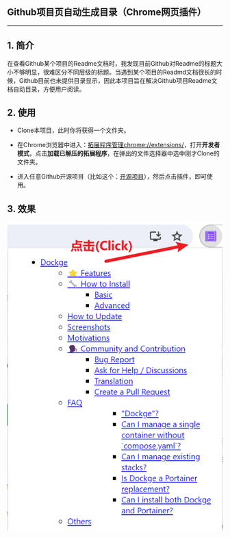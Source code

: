 ## Github项目页自动生成目录（Chrome网页插件）

-------

## 1. 简介

在查看Github某个项目的Readme文档时，我发现目前Github对Readme的标题大小不够明显，很难区分不同层级的标题。当遇到某个项目的Readmd文档很长的时候，Github目前也未提供目录显示，因此本项目旨在解决Github项目Readme文档自动目录，方便用户阅读。

## 2. 使用

- Clone本项目，此时你将获得一个文件夹。

- 在Chrome浏览器中进入：[拓展程序管理chrome://extensions/](chrome://extensions/)，打开**开发者模式**，点击**加载已解压的拓展程序**，在弹出的文件选择器中选中刚才Clone的文件夹。

- 进入任意Github开源项目（比如这个：[开源项目](https://github.com/rongchenlin/BiliBili-Lucky-Draw)），然后点击插件，即可使用。

## 3. 效果

<img title="" src="images/Readme.assets/2024-02-21-13-43-39-image.png" alt="loading-ag-122" data-align="center">

